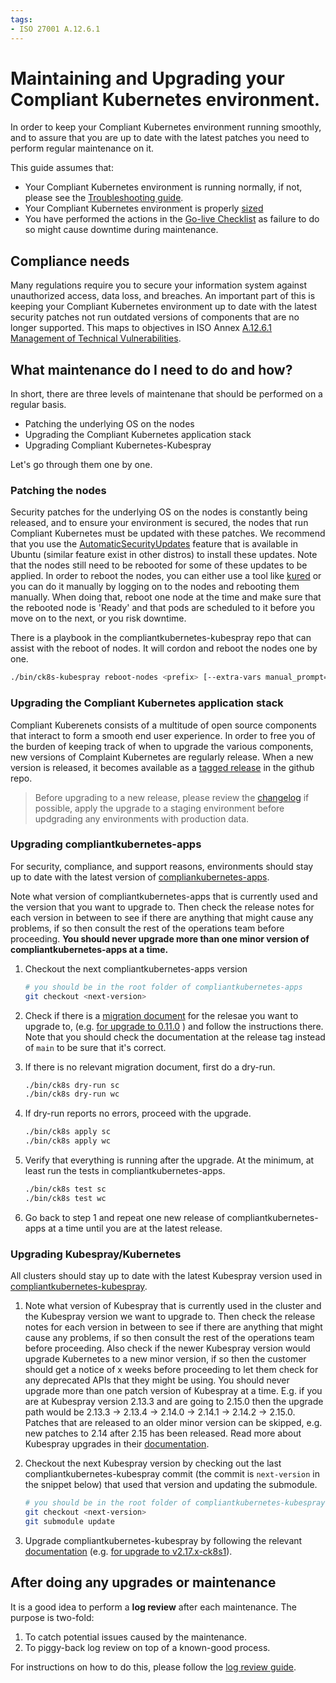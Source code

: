 ```yaml
---
tags:
- ISO 27001 A.12.6.1
---
```

# Maintaining and Upgrading your Compliant Kubernetes environment.

In order to keep your Compliant Kubernetes environment running smoothly, and to assure that you are up to date with the latest patches you need to perform regular maintenance on it.

This guide assumes that:

- Your Compliant Kubernetes environment is running normally, if not, please see the [Troubleshooting guide](https://elastisys.io/compliantkubernetes/operator-manual/troubleshooting/).
- Your Compliant Kubernetes environment is properly [sized](https://elastisys.io/compliantkubernetes/operator-manual/cluster-sizing/)
- You have performed the actions in the [Go-live Checklist](https://elastisys.io/compliantkubernetes/user-guide/go-live/) as failure to do so might cause downtime during maintenance.

## Compliance needs

Many regulations require you to secure your information system against unauthorized access, data loss, and breaches.
An important part of this is keeping your Compliant Kubernetes environment up to date with the latest security patches not run outdated versions of components that are no longer supported.
This maps to objectives in ISO Annex [A.12.6.1 Management of Technical Vulnerabilities](https://www.isms.online/iso-27001/annex-a-12-operations-security/).

## What maintenance do I need to do and how?
In short, there are three levels of maintenane that should be performed on a regular basis.

- Patching the underlying OS on the nodes
- Upgrading the Compliant Kubernetes application stack
- Upgrading Compliant Kubernetes-Kubespray

Let's go through them one by one.

### Patching the nodes
Security patches for the underlying OS on the nodes is constantly being released, and to ensure your environment is secured, the nodes that run Compliant Kubernetes must be updated with these patches.
We recommend that you use the [AutomaticSecurityUpdates](https://help.ubuntu.com/community/AutomaticSecurityUpdates) feature that is available in Ubuntu (similar feature exist in other distros) to install these updates.
Note that the nodes still need to be rebooted for some of these updates to be applied.
In order to reboot the nodes, you can either use a tool like [kured](https://github.com/weaveworks/kured) or you can do it manually by logging on to the nodes and rebooting them manually.
When doing that, reboot one node at the time and make sure that the rebooted node is 'Ready' and that pods are scheduled to it before you move on to the next, or you risk downtime.

There is a playbook in the compliantkubernetes-kubespray repo that can assist with the reboot of nodes.
It will cordon and reboot the nodes one by one.

```bash
./bin/ck8s-kubespray reboot-nodes <prefix> [--extra-vars manual_prompt=true] [<options>]
```

### Upgrading the Compliant Kubernetes application stack
Compliant Kuberenets consists of a multitude of open source components that interact to form a smooth end user experience.
In order to free you of the burden of keeping track of when to upgrade the various components, new versions of Complaint Kubernetes are regularly release.
When a new version is released, it becomes available as a [tagged release](https://github.com/elastisys/compliantkubernetes-apps/tags) in the github repo.

> Before upgrading to a new release, please review the [changelog](https://github.com/elastisys/compliantkubernetes-apps/blob/main/CHANGELOG.md) if possible, apply the upgrade to a staging environment before updgrading any environments with production data.

### Upgrading compliantkubernetes-apps

For security, compliance, and support reasons, environments should stay up to date with the latest version of [compliankubernetes-apps](https://github.com/elastisys/compliantkubernetes-apps).

Note what version of compliantkubernetes-apps that is currently used and the version that you want to upgrade to.
Then check the release notes for each version in between to see if there are anything that might cause any problems, if so then consult the rest of the operations team before proceeding.
**You should never upgrade more than one minor version of compliantkubernetes-apps at a time.**

1. Checkout the next compliantkubernetes-apps version

    ```bash
    # you should be in the root folder of compliantkubernetes-apps
    git checkout <next-version>
    ```

2. Check if there is a [migration document](https://github.com/elastisys/compliantkubernetes-apps/tree/main/migration) for the relesae you want to upgrade to, (e.g. [for upgrade to 0.11.0](https://github.com/elastisys/compliantkubernetes-apps/blob/5d8f4f1b3cc053b3b515711549ab80df9617f2f4/migration/v0.10.x-v0.11.x/upgrade-apps.md) ) and follow the instructions there.
Note that you should check the documentation at the release tag instead of `main` to be sure that it's correct.

3. If there is no relevant migration document, first do a dry-run.

    ```bash
    ./bin/ck8s dry-run sc
    ./bin/ck8s dry-run wc
    ```

4. If dry-run reports no errors, proceed with the upgrade.

    ```bash
    ./bin/ck8s apply sc
    ./bin/ck8s apply wc
    ```

5. Verify that everything is running after the upgrade.
At the minimum, at least run the tests in compliantkubernetes-apps.

    ```bash
    ./bin/ck8s test sc
    ./bin/ck8s test wc
    ```

6. Go back to step 1 and repeat one new release of compliantkubernetes-apps at a time until you are at the latest release.

### Upgrading Kubespray/Kubernetes

All clusters should stay up to date with the latest Kubespray version used in [compliantkubernetes-kubespray](https://github.com/elastisys/compliantkubernetes-kubespray).

1. Note what version of Kubespray that is currently used in the cluster and the Kubespray version we want to upgrade to.
Then check the release notes for each version in between to see if there are anything that might cause any problems, if so then consult the rest of the operations team before proceeding.
Also check if the newer Kubespray version would upgrade Kubernetes to a new minor version, if so then the customer should get a notice of x weeks before proceeding to let them check for any deprecated APIs that they might be using.
You should never upgrade more than one patch version of Kubespray at a time.
E.g. if you are at Kubespray version 2.13.3 and are going to 2.15.0 then the upgrade path would be 2.13.3 -> 2.13.4 -> 2.14.0 -> 2.14.1 -> 2.14.2 -> 2.15.0.
Patches that are released to an older minor version can be skipped, e.g. new patches to 2.14 after 2.15 has been released.
Read more about Kubespray upgrades in their [documentation](https://kubespray.io/#/docs/upgrades).

1. Checkout the next Kubespray version by checking out the last compliantkubernetes-kubespray commit (the commit is `next-version` in the snippet below) that used that version and updating the submodule.

    ```bash
    # you should be in the root folder of compliantkubernetes-kubespray
    git checkout <next-version>
    git submodule update
    ```

2. Upgrade compliantkubernetes-kubespray by following the relevant [documentation](https://github.com/elastisys/compliantkubernetes-kubespray/tree/main/migration) (e.g. [for upgrade to v2.17.x-ck8s1](https://github.com/elastisys/compliantkubernetes-kubespray/blob/v2.17.1-ck8s1/migration/v2.16.0-ck8s1-v2.17.x-ck8s1/upgrade-cluster.md)).

## After doing any upgrades or maintenance

It is a good idea to perform a **log review** after each maintenance.
The purpose is two-fold:

1. To catch potential issues caused by the maintenance.
2. To piggy-back log review on top of a known-good process.

For instructions on how to do this, please follow the [log review guide](https://compliantkubernetes.io/ciso-guide/log-review/).

